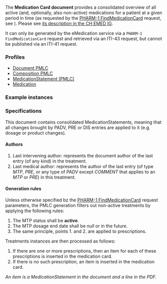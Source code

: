 The **Medication Card document** provides a consolidated overview of all active (and, optionally, also non-active) medications for a patient at a given period in time (as requested by the [PHARM-1 FindMedicationCard](https://cara-ch.github.io/emed-service-guide/transactions/chpharm1/) request, see ). Please see [its description in the CH EMED IG](http://fhir.ch/ig/ch-emed/medication-card-document.html).

It can only be generated by the eMedication service via a ```PHARM-1 FindMedicationCard``` request and retrieved via an ITI-43 request, but cannot be published via an ITI-41 request.

### Profiles

* [Document PMLC](StructureDefinition-ch-emed-epr-document-medicationcard.html)
* [Composition PMLC](StructureDefinition-ch-emed-epr-composition-medicationcard.html)
* [MedicationStatement (PMLC)](StructureDefinition-ch-emed-epr-medicationstatement-card.html)
* [Medication](StructureDefinition-ch-emed-epr-medication.html)

### Example instances

### Specifications

This document contains consolidated MedicationStatements, meaning that all changes brought by PADV, PRE or DIS entries
are applied to it (e.g. dosage or product changes).

#### Authors

1. Last intervening author: represents the document author of the last entry (of any kind) in the treatment.
2. Last medical author: represents the author of the last entry (of type _MTP_, _PRE_, or any type of _PADV_ except _COMMENT_ that applies to an _MTP_ or _PRE_) in this treatment.

#### Generation rules

Unless otherwise specified bz the [PHARM-1 FindMedicationCard](https://cara-ch.github.io/emed-service-guide/transactions/chpharm1/) request parameters, the PMLC generation filters out non-active treatments by applying the following rules:

1. The MTP status shall be **active**.
2. The MTP dosage end date shall be *null* or in the future.
3. The same principle, points 1. and 2. are applied to prescriptions.

Treatments instances are then processed as follows:

1. If there are one or more prescriptions, then an item for each of these prescriptions is inserted in the medication card.
2. If there is no such prescription, an item is inserted in the medication card.

*An item is a MedicationStatement in the document and a line in the PDF.*
